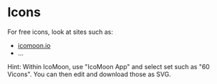 # Icons

For free icons, look at sites such as:

- [icomoon.io](http://icomoon.io)
- ...

Hint: Within IcoMoon, use "IcoMoon App" and select set such as "60 Vicons". You can then
edit and download those as SVG.
